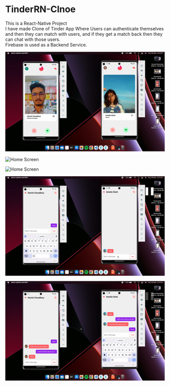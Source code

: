 # TinderRN-Clnoe

This is a React-Native Project <br/>
I have made Clone of Tinder App Where Users can authenticate themselves and then they can match with users, and if they get a match back then they can chat with those users.  <br/>
Firebase is used as a Backend Service. <br/>


![Home Screen](https://github.com/ChoudharyHarish/TinderRN-Clnoe/blob/master/TinderImg/Screenshot%202023-06-14%20at%202.50.25%20PM.png) <br/>

![Home Screen](https://github.com/ChoudharyHarish/TinderRN-Clnoe/blob/master/TinderImg/Screenshot%202023-06-14%20at%202.50.37%20PM.png) <br/>

![Home Screen](https://github.com/ChoudharyHarish/TinderRN-Clnoe/blob/master/TinderImg/Screenshot%202023-06-14%20at%202.50.54%20PM.png) <br/>

![Home Screen](https://github.com/ChoudharyHarish/TinderRN-Clnoe/blob/master/TinderImg/Screenshot%202023-06-14%20at%202.51.34%20PM.png) <br/>

![Home Screen](https://github.com/ChoudharyHarish/TinderRN-Clnoe/blob/master/TinderImg/Screenshot%202023-06-14%20at%202.51.43%20PM.png) <br/>



